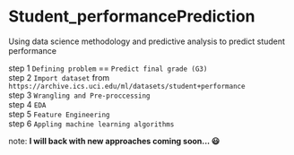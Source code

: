 # Student_performancePrediction
Using data science methodology and predictive analysis to predict student performance

step 1 `Defining problem` == `Predict final grade (G3)`  
step 2 `Import dataset` from `https://archive.ics.uci.edu/ml/datasets/student+performance`  
step 3 `Wrangling and Pre-proccessing`  
step 4 `EDA`  
step 5 `Feature Engineering`  
step 6 `Appling machine learning algorithms`   

note: **I will back with new approaches coming soon... :smiley:**

